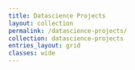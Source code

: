 ```yaml
---
title: Datascience Projects
layout: collection
permalink: /datascience-projects/
collection: datascience-projects
entries_layout: grid
classes: wide
---
```


